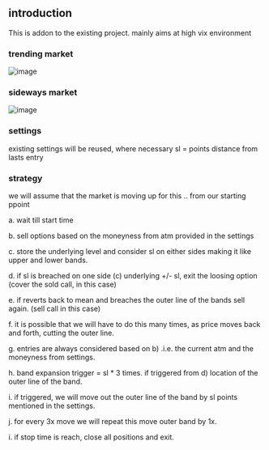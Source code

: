 ## introduction

This is addon to the existing project. mainly aims at high vix environment

### trending market
![image](https://github.com/pannet1/vwap-options/assets/12350276/44c7bf14-dc21-4595-8f96-18dbdade1e14)

### sideways market
![image](https://github.com/pannet1/vwap-options/assets/12350276/6d404cb4-fc27-408f-be16-5074048c3cd9)


### settings
existing settings will be reused, where necessary
sl = points distance from lasts entry

### strategy
we will assume that the market is moving up for this .. from our starting ppoint

a. wait till start time

b. sell options based on the moneyness from atm provided in the settings

c. store the underlying level and consider sl on either sides making it like upper and lower bands.

d. if sl is breached on one side (c) underlying +/- sl, exit the loosing option (cover the sold call, in this case)

e. if reverts back to mean and breaches the outer line of the bands sell again. (sell call in this case)

f. it is possible that we will have to do this many times, as price moves back and forth, cutting the outer line.

g. entries are always considered based on b) .i.e. the current atm and the moneyness from settings.

h. band expansion trigger = sl * 3 times. if triggered  from d) location of the outer line of the band.

i. if triggered, we will move out the outer line of the band by sl points mentioned in the settings.

j. for every 3x move we will repeat this move outer band by 1x.

i. if stop time is reach, close all positions and exit.
